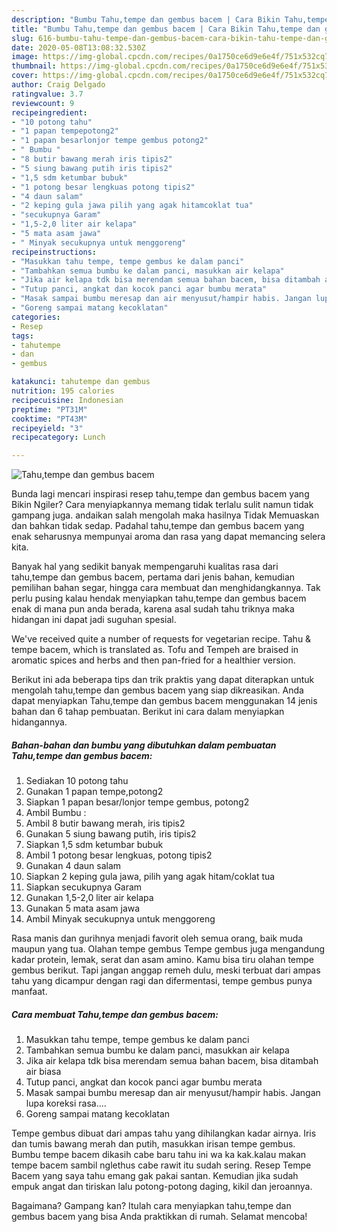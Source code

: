 ```yaml
---
description: "Bumbu Tahu,tempe dan gembus bacem | Cara Bikin Tahu,tempe dan gembus bacem Yang Lezat"
title: "Bumbu Tahu,tempe dan gembus bacem | Cara Bikin Tahu,tempe dan gembus bacem Yang Lezat"
slug: 616-bumbu-tahu-tempe-dan-gembus-bacem-cara-bikin-tahu-tempe-dan-gembus-bacem-yang-lezat
date: 2020-05-08T13:08:32.530Z
image: https://img-global.cpcdn.com/recipes/0a1750ce6d9e6e4f/751x532cq70/tahutempe-dan-gembus-bacem-foto-resep-utama.jpg
thumbnail: https://img-global.cpcdn.com/recipes/0a1750ce6d9e6e4f/751x532cq70/tahutempe-dan-gembus-bacem-foto-resep-utama.jpg
cover: https://img-global.cpcdn.com/recipes/0a1750ce6d9e6e4f/751x532cq70/tahutempe-dan-gembus-bacem-foto-resep-utama.jpg
author: Craig Delgado
ratingvalue: 3.7
reviewcount: 9
recipeingredient:
- "10 potong tahu"
- "1 papan tempepotong2"
- "1 papan besarlonjor tempe gembus potong2"
- " Bumbu "
- "8 butir bawang merah iris tipis2"
- "5 siung bawang putih iris tipis2"
- "1,5 sdm ketumbar bubuk"
- "1 potong besar lengkuas potong tipis2"
- "4 daun salam"
- "2 keping gula jawa pilih yang agak hitamcoklat tua"
- "secukupnya Garam"
- "1,5-2,0 liter air kelapa"
- "5 mata asam jawa"
- " Minyak secukupnya untuk menggoreng"
recipeinstructions:
- "Masukkan tahu tempe, tempe gembus ke dalam panci"
- "Tambahkan semua bumbu ke dalam panci, masukkan air kelapa"
- "Jika air kelapa tdk bisa merendam semua bahan bacem, bisa ditambah air biasa"
- "Tutup panci, angkat dan kocok panci agar bumbu merata"
- "Masak sampai bumbu meresap dan air menyusut/hampir habis. Jangan lupa koreksi rasa...."
- "Goreng sampai matang kecoklatan"
categories:
- Resep
tags:
- tahutempe
- dan
- gembus

katakunci: tahutempe dan gembus 
nutrition: 195 calories
recipecuisine: Indonesian
preptime: "PT31M"
cooktime: "PT43M"
recipeyield: "3"
recipecategory: Lunch

---
```



![Tahu,tempe dan gembus bacem](https://img-global.cpcdn.com/recipes/0a1750ce6d9e6e4f/751x532cq70/tahutempe-dan-gembus-bacem-foto-resep-utama.jpg)

Bunda lagi mencari inspirasi resep tahu,tempe dan gembus bacem yang Bikin Ngiler? Cara menyiapkannya memang tidak terlalu sulit namun tidak gampang juga. andaikan salah mengolah maka hasilnya Tidak Memuaskan dan bahkan tidak sedap. Padahal tahu,tempe dan gembus bacem yang enak seharusnya mempunyai aroma dan rasa yang dapat memancing selera kita.

Banyak hal yang sedikit banyak mempengaruhi kualitas rasa dari tahu,tempe dan gembus bacem, pertama dari jenis bahan, kemudian pemilihan bahan segar, hingga cara membuat dan menghidangkannya. Tak perlu pusing kalau hendak menyiapkan tahu,tempe dan gembus bacem enak di mana pun anda berada, karena asal sudah tahu triknya maka hidangan ini dapat jadi suguhan spesial.

We&#39;ve received quite a number of requests for vegetarian recipe. Tahu &amp; tempe bacem, which is translated as. Tofu and Tempeh are braised in aromatic spices and herbs and then pan-fried for a healthier version.


Berikut ini ada beberapa tips dan trik praktis yang dapat diterapkan untuk mengolah tahu,tempe dan gembus bacem yang siap dikreasikan. Anda dapat menyiapkan Tahu,tempe dan gembus bacem menggunakan 14 jenis bahan dan 6 tahap pembuatan. Berikut ini cara dalam menyiapkan hidangannya.

<!--inarticleads1-->

##### Bahan-bahan dan bumbu yang dibutuhkan dalam pembuatan Tahu,tempe dan gembus bacem:

1. Sediakan 10 potong tahu
1. Gunakan 1 papan tempe,potong2
1. Siapkan 1 papan besar/lonjor tempe gembus, potong2
1. Ambil  Bumbu :
1. Ambil 8 butir bawang merah, iris tipis2
1. Gunakan 5 siung bawang putih, iris tipis2
1. Siapkan 1,5 sdm ketumbar bubuk
1. Ambil 1 potong besar lengkuas, potong tipis2
1. Gunakan 4 daun salam
1. Siapkan 2 keping gula jawa, pilih yang agak hitam/coklat tua
1. Siapkan secukupnya Garam
1. Gunakan 1,5-2,0 liter air kelapa
1. Gunakan 5 mata asam jawa
1. Ambil  Minyak secukupnya untuk menggoreng


Rasa manis dan gurihnya menjadi favorit oleh semua orang, baik muda maupun yang tua. Olahan tempe gembus Tempe gembus juga mengandung kadar protein, lemak, serat dan asam amino. Kamu bisa tiru olahan tempe gembus berikut. Tapi jangan anggap remeh dulu, meski terbuat dari ampas tahu yang dicampur dengan ragi dan difermentasi, tempe gembus punya manfaat. 

<!--inarticleads2-->

##### Cara membuat Tahu,tempe dan gembus bacem:

1. Masukkan tahu tempe, tempe gembus ke dalam panci
1. Tambahkan semua bumbu ke dalam panci, masukkan air kelapa
1. Jika air kelapa tdk bisa merendam semua bahan bacem, bisa ditambah air biasa
1. Tutup panci, angkat dan kocok panci agar bumbu merata
1. Masak sampai bumbu meresap dan air menyusut/hampir habis. Jangan lupa koreksi rasa....
1. Goreng sampai matang kecoklatan


Tempe gembus dibuat dari ampas tahu yang dihilangkan kadar airnya. Iris dan tumis bawang merah dan putih, masukkan irisan tempe gembus. Bumbu tempe bacem dikasih cabe baru tahu ini wa ka kak.kalau makan tempe bacem sambil nglethus cabe rawit itu sudah sering. Resep Tempe Bacem yang saya tahu emang gak pakai santan. Kemudian jika sudah empuk angat dan tiriskan lalu potong-potong daging, kikil dan jeroannya. 

Bagaimana? Gampang kan? Itulah cara menyiapkan tahu,tempe dan gembus bacem yang bisa Anda praktikkan di rumah. Selamat mencoba!
